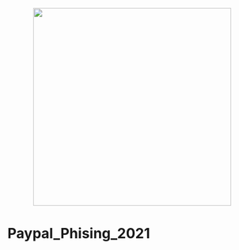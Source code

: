 <p align="center"><a href="https://laravel.com" target="_blank"><img src="https://cdn.pixabay.com/photo/2015/05/26/09/37/paypal-784404_1280.png" width="400"></a></p>


# Paypal_Phising_2021
